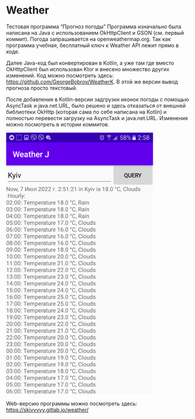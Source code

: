 # Weather

Тестовая программа “Прогноз погоды”
Программа изначально была написана на Java с использованием OkHttpClient и GSON (см. первый коммит). Погода запрашивается на openweathermap.org. Так как программа учебная, бесплатный ключ к Weather API лежит прямо в коде.

Далее Java-код был конвертирован в Kotlin, а уже там где вместо OkHttpClient был использован Ktor и внесено множество других изменений.
Код можно посмотреть здесь: https://github.com/GeorgeBobrov/WeatherK. В этой же версии вывод прогноза просто текстовый.

После добавления в Kotlin-версии задгрузки иконок погоды с помощью AsyncTask и java.net.URL, было решено и здесь отказаться от внешней библиотеки OkHttp (которая сама по себе написана на Kotlin) и полностью перевести загрузку на AsyncTask и java.net.URL.
Изменения можно посмотреть в истории коммитов.


<img src="./WeatherJScreenshot.png" width="400"/>


Web-версию программы можно посмотреть здесь:
https://skivvvvy.gitlab.io/weather/